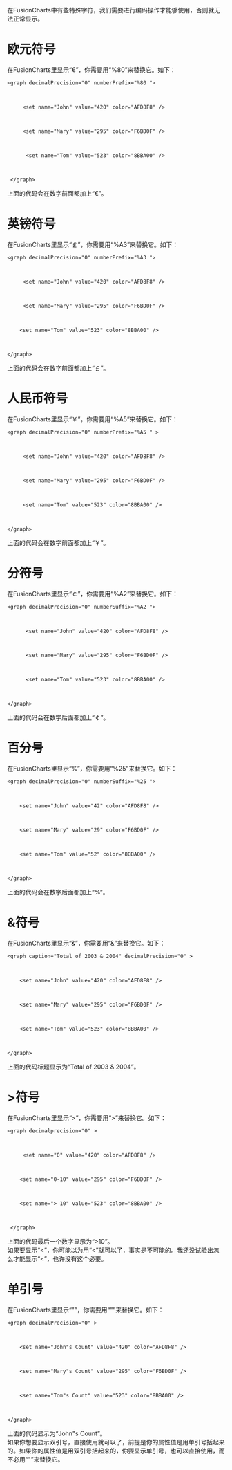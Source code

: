 在FusionCharts中有些特殊字符，我们需要进行编码操作才能够使用，否则就无法正常显示。

# 欧元符号

在FusionCharts里显示“€”，你需要用“%80”来替换它。如下：

    
    
    <graph decimalPrecision="0" numberPrefix="%80 ">
    
         <set name="John" value="420" color="AFD8F8" />
    
         <set name="Mary" value="295" color="F6BD0F" />
    
          <set name="Tom" value="523" color="8BBA00" />
    
     </graph>

上面的代码会在数字前面都加上“€”。

# 英镑符号

在FusionCharts里显示“￡”，你需要用“%A3”来替换它。如下：

    
    
    <graph decimalPrecision="0" numberPrefix="%A3 ">
    
         <set name="John" value="420" color="AFD8F8" />
    
         <set name="Mary" value="295" color="F6BD0F" />
    
        <set name="Tom" value="523" color="8BBA00" />
    
    </graph>

上面的代码会在数字前面都加上“￡”。

# 人民币符号

在FusionCharts里显示“￥”，你需要用“%A5”来替换它。如下：

    
    
    <graph decimalPrecision="0" numberPrefix="%A5 " >
    
         <set name="John" value="420" color="AFD8F8" />
    
         <set name="Mary" value="295" color="F6BD0F" />
    
         <set name="Tom" value="523" color="8BBA00" />
    
    </graph>

上面的代码会在数字前面都加上“￥”。

# 分符号

在FusionCharts里显示“￠”，你需要用“%A2”来替换它。如下：

    
    
    <graph decimalPrecision="0" numberSuffix="%A2 ">
    
          <set name="John" value="420" color="AFD8F8" />
    
          <set name="Mary" value="295" color="F6BD0F" /> 
    
          <set name="Tom" value="523" color="8BBA00" /> 
    
    </graph>

上面的代码会在数字后面都加上“￠”。

# 百分号

在FusionCharts里显示“%”，你需要用“%25”来替换它。如下：

    
    
    <graph decimalPrecision="0" numberSuffix="%25 ">
    
        <set name="John" value="42" color="AFD8F8" />
    
        <set name="Mary" value="29" color="F6BD0F" />
    
        <set name="Tom" value="52" color="8BBA00" />
    
    </graph>

上面的代码会在数字后面都加上“%”。

# &符号

在FusionCharts里显示“&”，你需要用“&”来替换它。如下：

    
    
    <graph caption="Total of 2003 & 2004" decimalPrecision="0" >
    
        <set name="John" value="420" color="AFD8F8" />
    
        <set name="Mary" value="295" color="F6BD0F" />
    
        <set name="Tom" value="523" color="8BBA00" />
    
    </graph>

上面的代码标题显示为“Total of 2003 & 2004”。

# >符号

在FusionCharts里显示“>”，你需要用“>”来替换它。如下：

    
    
    <graph decimalprecision="0" >
    
         <set name="0" value="420" color="AFD8F8" />
    
        <set name="0-10" value="295" color="F6BD0F" />
    
        <set name="> 10" value="523" color="8BBA00" />
    
     </graph>

上面的代码最后一个数字显示为“>10”。  
如果要显示“<”，你可能以为用“<”就可以了，事实是不可能的。我还没试验出怎么才能显示“<”，也许没有这个必要。

# 单引号

在FusionCharts里显示“"”，你需要用“"”来替换它。如下：

    
    
    <graph decimalPrecision="0" >
    
        <set name="John"s Count" value="420" color="AFD8F8" />
    
        <set name="Mary"s Count" value="295" color="F6BD0F" />
    
        <set name="Tom"s Count" value="523" color="8BBA00" />
    
    </graph>

上面的代码显示为“John"s Count”。  
如果你想要显示双引号，直接使用就可以了，前提是你的属性值是用单引号括起来的。如果你的属性值是用双引号括起来的，你要显示单引号，也可以直接使用，而不必用“"”来替换它。

